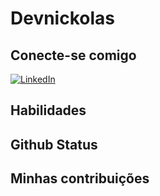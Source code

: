 # Devnickolas

## Conecte-se comigo
[![LinkedIn](https://img.shields.io/badge/Instagram-0077B5?style=for-the-badge&logo=Instagram&logoColor=white)](https://www.linkedin.com/in/SEUUSERNAME/)
## Habilidades
## Github Status
## Minhas contribuições